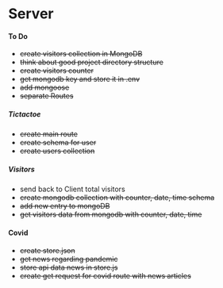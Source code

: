 # Server

#### To Do

-   <s> create visitors collection in MongoDB
-   think about good project directory structure
-   create visitors counter</s>
-   <s>get mongodb key and store it in .env</s>
-   <s>add mongoose</s>
-   <s>separate Routes </s>

##### Tictactoe

-   <s>create main route </s>
-   <s> create schema for user </s>
-   <s> create users collection </s>

##### Visitors

-   send back to Client total visitors
-   <s>create mongodb collection with counter, date, time schema
-   add new entry to mongoDB
-   get visitors data from mongodb with counter, date, time</s>

#### Covid

-   <s> create store.json </s>
-   <s> get news regarding pandemic </s>
-   <s> store api data news in store.js </s>
-   <s> create get request for covid route with news articles </s>
